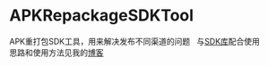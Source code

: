 # APKRepackageSDKTool
APK重打包SDK工具，用来解决发布不同渠道的问题  
与[SDK库](https://github.com/GaoKaiHaHa/SDKLibrary)配合使用  
思路和使用方法见我的[博客](https://www.kisence.com/2018/03/30/android-sdkfang-an/)
